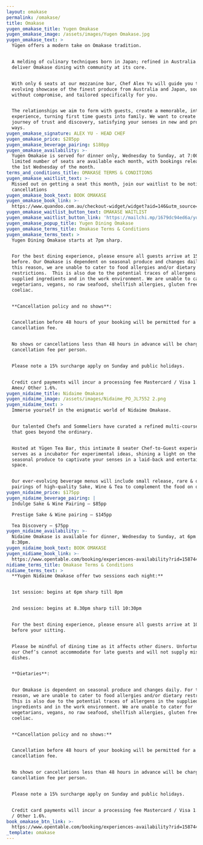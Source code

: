 ```yaml
---
layout: omakase
permalink: /omakase/
title: Omakase
yugen_omakase_title: Yugen Omakase
yugen_omakase_image: /assets/images/Yugen Omakase.jpg
yugen_omakase_text: >
  Yūgen offers a modern take on Omakase tradition.


  A melding of culinary techniques born in Japan; refined in Australia. We
  deliver Omakase dining with community at its core.


  With only 6 seats at our mezzanine bar, Chef Alex Yu will guide you through an
  evolving showcase of the finest produce from Australia and Japan, sourced
  without compromise, and tailored specifically for you.


  The relationships we aim to form with guests, create a memorable, intimate
  experience, turning first time guests into family. We want to create a mutual
  journey of trust and discovery, satisfying your senses in new and profound
  ways.
yugen_omakase_signature: ALEX YU - HEAD CHEF
yugen_omakase_price: $285pp
yugen_omakase_beverage_pairing: $180pp
yugen_omakase_availability: >-
  Yugen Omakase is served for dinner only, Wednesday to Sunday, at 7:00 pm. A
  limited number of seats are available each month, with bookings released on
  the 1st Wednesday of the month.
terms_and_conditions_title: OMAKASE TERMS & CONDITIONS
yugen_omakase_waitlist_text: >-
  Missed out on getting a seat this month, join our waitlist to be notified of
  cancellations
yugen_omakase_book_text: BOOK OMAKASE
yugen_omakase_book_link: >-
  https://www.quandoo.com.au/checkout-widget/widget?aid=146&utm_source=quandoo-partner&utm_medium=widget-link&merchantId=94412
yugen_omakase_waitlist_button_text: OMAKASE WAITLIST
yugen_omakase_waitlist_button_link: 'https://mailchi.mp/1679dc94ed6a/yugen-omakase'
yugen_omakase_popup_title: Yugen Dining Omakase
yugen_omakase_terms_title: Omakase Terms & Conditions
yugen_omakase_terms_text: >
  Yugen Dining Omakase starts at 7pm sharp.


  For the best dining experience, please ensure all guests arrive at 15 mins
  before. Our Omakase is dependent on seasonal produce and changes daily. For
  this reason, we are unable to cater to food allergies and/or dietary
  restrictions.  This is also due to the potential traces of allergens in the
  supplied ingredients and in the work environment. We are unable to cater for
  vegetarians, vegans, no raw seafood, shellfish allergies, gluten free, soy and
  coeliac.


  **Cancellation policy and no shows**:


  Cancellation before 48 hours of your booking will be permitted for a no
  cancellation fee.


  No shows or cancellations less than 48 hours in advance will be charged a $175
  cancellation fee per person.


  Please note a 15% surcharge apply on Sunday and public holidays.


  Credit card payments will incur a processing fee Mastercard / Visa 1.2% -
  Amex/ Other 1.6%.
yugen_nidaime_title: Nidaime Omakase
yugen_nidaime_image: /assets/images/Nidaime_PO_JL7552 2.png
yugen_nidaime_text: >
  Immerse yourself in the enigmatic world of Nidaime Omakase.


  Our talented Chefs and Sommeliers have curated a refined multi-course menu,
  that goes beyond the ordinary.


  Hosted at Yūgen Tea Bar, this intimate 8 seater Chef-to-Guest experience
  serves as a incubator for experimental ideas, shining a light on the best
  seasonal produce to captivate your senses in a laid-back and entertaining
  space.


  Our ever-evolving beverage menus will include small release, rare & one-off
  pairings of high-quality Sake, Wine & Tea to complement the food on offer.
yugen_nidaime_price: $175pp
yugen_nidaime_beverage_pairing: |
  Indulge Sake & Wine Pairing – $85pp

  Prestige Sake & Wine pairing – $145pp

  Tea Discovery – $75pp
yugen_nidaime_availability: >-
  Nidaime Omakase is available for dinner, Wednesday to Sunday, at 6pm or
  8:30pm.
yugen_nidaime_book_text: BOOK OMAKASE
yugen_nidiame_book_link: >-
  https://www.opentable.com/booking/experiences-availability?rid=158744&restref=158744&experienceId=192524&utm_source=external&utm_medium=referral&utm_campaign=shared
nidiame_terms_title: Omakase Terms & Conditions
nidiame_terms_text: >
  **Yugen Nidaime Omakase offer two sessions each night:**


  1st session: begins at 6pm sharp till 8pm


  2nd session: begins at 8.30pm sharp till 10:30pm


  For the best dining experience, please ensure all guests arrive at 10 minutes
  before your sitting.


  Please be mindful of dining time as it affects other diners. Unfortunately,
  our Chef’s cannot accommodate for late guests and will not supply missed
  dishes.


  **Dietaries**:


  Our Omakase is dependent on seasonal produce and changes daily. For this
  reason, we are unable to cater to food allergies and/or dietary restrictions.
  This is also due to the potential traces of allergens in the supplied
  ingredients and in the work environment. We are unable to cater for
  vegetarians, vegans, no raw seafood, shellfish allergies, gluten free, soy and
  coeliac.


  **Cancellation policy and no shows:**


  Cancellation before 48 hours of your booking will be permitted for a no
  cancellation fee.


  No shows or cancellations less than 48 hours in advance will be charged a $175
  cancellation fee per person.


  Please note a 15% surcharge apply on Sunday and public holidays.


  Credit card payments will incur a processing fee Mastercard / Visa 1.2% - Amex
  / Other 1.6%.
book_omakase_btn_link: >-
  https://www.opentable.com/booking/experiences-availability?rid=158744&restref=158744&experienceId=192524&utm_source=external&utm_medium=referral&utm_campaign=shared
_template: omakase
---
```















